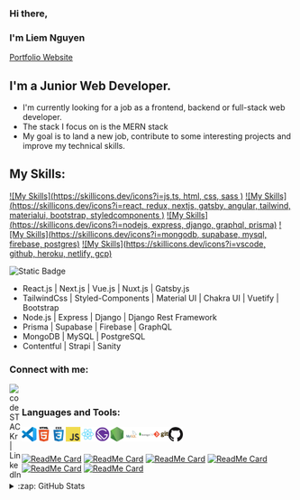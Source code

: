 ### Hi there,
### I'm Liem Nguyen

[Portfolio Website](https://danielnguyen.vercel.app)

## I'm a Junior Web Developer.

- I'm currently looking for a job as a frontend, backend or full-stack web developer.
- The stack I focus on is the MERN stack
- My goal is to land a new job, contribute to some interesting projects and improve my technical skills.

## My Skills:

[![My Skills](https://skillicons.dev/icons?i=js,ts, html, css, sass )](https://skillicons.dev)
[![My Skills](https://skillicons.dev/icons?i=react, redux, nextjs, gatsby, angular, tailwind, materialui, bootstrap, styledcomponents	)](https://skillicons.dev)
[![My Skills](https://skillicons.dev/icons?i=nodejs, express, django, graphql, prisma)](https://skillicons.dev)
[![My Skills](https://skillicons.dev/icons?i=mongodb, supabase, mysql, firebase, postgres)](https://skillicons.dev)
[![My Skills](https://skillicons.dev/icons?i=vscode, github, heroku, netlify, gcp)](https://skillicons.dev)

![Static Badge](https://img.shields.io/badge/React.js-blue)


- React.js | Next.js | Vue.js | Nuxt.js | Gatsby.js
- TailwindCss | Styled-Components | Material UI | Chakra UI | Vuetify | Bootstrap
- Node.js | Express | Django | Django Rest Framework
- Prisma | Supabase | Firebase | GraphQL
- MongoDB | MySQL | PostgreSQL
- Contentful | Strapi | Sanity

### Connect with me:

[<img align="left" alt="codeSTACKr | LinkedIn" width="22px" src="https://cdn.jsdelivr.net/npm/simple-icons@v3/icons/linkedin.svg" />](https://www.linkedin.com/in/daniel-liemng)

<br/>

### Languages and Tools:

<img align="left" alt="Visual Studio Code" width="26px" src="https://raw.githubusercontent.com/github/explore/80688e429a7d4ef2fca1e82350fe8e3517d3494d/topics/visual-studio-code/visual-studio-code.png" />
<img align="left" alt="HTML5" width="26px" src="https://raw.githubusercontent.com/github/explore/80688e429a7d4ef2fca1e82350fe8e3517d3494d/topics/html/html.png" />
<img align="left" alt="CSS3" width="26px" src="https://raw.githubusercontent.com/github/explore/80688e429a7d4ef2fca1e82350fe8e3517d3494d/topics/css/css.png" />
<img align="left" alt="JavaScript" width="26px" src="https://raw.githubusercontent.com/github/explore/80688e429a7d4ef2fca1e82350fe8e3517d3494d/topics/javascript/javascript.png" />
<img align="left" alt="React" width="26px" src="https://raw.githubusercontent.com/github/explore/80688e429a7d4ef2fca1e82350fe8e3517d3494d/topics/react/react.png" />
<img align="left" alt="Gatsby" width="26px" src="https://raw.githubusercontent.com/github/explore/e94815998e4e0713912fed477a1f346ec04c3da2/topics/gatsby/gatsby.png" />
<img align="left" alt="Node.js" width="26px" src="https://raw.githubusercontent.com/github/explore/80688e429a7d4ef2fca1e82350fe8e3517d3494d/topics/nodejs/nodejs.png" />
<img align="left" alt="MySQL" width="26px" src="https://raw.githubusercontent.com/github/explore/80688e429a7d4ef2fca1e82350fe8e3517d3494d/topics/mysql/mysql.png" />
<img align="left" alt="MongoDB" width="26px" src="https://raw.githubusercontent.com/github/explore/80688e429a7d4ef2fca1e82350fe8e3517d3494d/topics/mongodb/mongodb.png" />
<img align="left" alt="Git" width="26px" src="https://raw.githubusercontent.com/github/explore/80688e429a7d4ef2fca1e82350fe8e3517d3494d/topics/git/git.png" />
<img align="left" alt="GitHub" width="26px" src="https://raw.githubusercontent.com/github/explore/78df643247d429f6cc873026c0622819ad797942/topics/github/github.png" />

<br/>
<br/>

[![ReadMe Card](https://github-readme-stats.vercel.app/api/pin/?username=daniel-liemng&repo=employee_react_django&show_owner=true)](https://github.com/daniel-liemng/employee_react_django) 
[![ReadMe Card](https://github-readme-stats.vercel.app/api/pin/?username=daniel-liemng&repo=schoolboard_mern&show_owner=true)](https://github.com/daniel-liemng/schoolboard_mern)
[![ReadMe Card](https://github-readme-stats.vercel.app/api/pin/?username=daniel-liemng&repo=kitchen_shop_react_contentful&show_owner=true)](https://github.com/daniel-liemng/kitchen_shop_react_contentful)
[![ReadMe Card](https://github-readme-stats.vercel.app/api/pin/?username=daniel-liemng&repo=chat_socketio_react_node&show_owner=true)](https://github.com/daniel-liemng/chat_socketio_react_node)
[![ReadMe Card](https://github-readme-stats.vercel.app/api/pin/?username=daniel-liemng&repo=connector_mern&show_owner=true)](https://github.com/daniel-liemng/connector_mern)
[![ReadMe Card](https://github-readme-stats.vercel.app/api/pin/?username=hatchways&repo=team-dragonfruit)](https://github.com/hatchways/team-dragonfruit)


<details>
  <summary>:zap: GitHub Stats</summary>

<!--START_SECTION:activity-->
<img align="left" alt="Liem Ng GitHub Stats" src="https://github-readme-stats.codestackr.vercel.app/api?username=daniel-liemng&show_icons=true&hide_border=true" />

</details>
